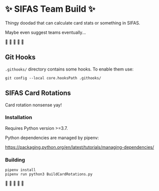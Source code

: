 # :sparkles: SIFAS Team Build :sparkles:

Thingy doodad that can calculate card stats or something in SIFAS.

Maybe even suggest teams eventually...

:penguin: :penguin: :penguin: :penguin: :penguin: 

## Git Hooks

`.githooks/` directory contains some hooks. To enable them use:

```
git config --local core.hooksPath .githooks/
```

## SIFAS Card Rotations

Card rotation nonsense yay!

### Installation

Requires Python version >=3.7.

Python dependencies are managed by pipenv:

https://packaging.python.org/en/latest/tutorials/managing-dependencies/

### Building

```
pipenv install
pipenv run python3 BuildCardRotations.py
```

:penguin: :penguin: :penguin: :penguin: :penguin: 
